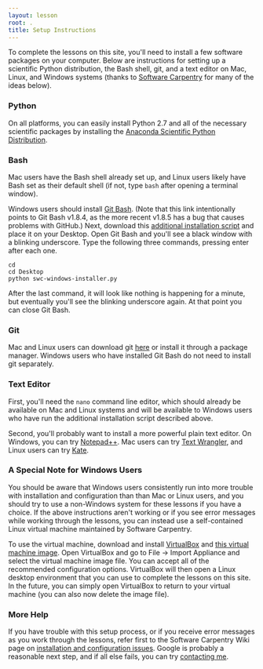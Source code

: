 ```yaml
---
layout: lesson
root: .
title: Setup Instructions
---
```


To complete the lessons on this site, you'll need to install a few software 
packages on your computer. Below are instructions for setting up a scientific 
Python distribution, the Bash shell, git, and a text editor on Mac, Linux, and 
Windows systems (thanks to [Software 
Carpentry](http://github.com/swcarpentry/bc) for many of the ideas below).

### Python

On all platforms, you can easily install Python 2.7 and all of the necessary 
scientific packages by installing the [Anaconda Scientific Python 
Distribution](https://store.continuum.io/cshop/anaconda/).

### Bash

Mac users have the Bash shell already set up, and Linux users likely have Bash 
set as their default shell (if not, type `bash` after opening a terminal 
window).

Windows users should install [Git 
Bash](http://code.google.com/p/msysgit/downloads/detail?name=Git-1.8.4-preview20130916.exe). 
(Note that this link intentionally points to Git Bash v1.8.4, as the more 
recent v1.8.5 has a bug that causes problems with GitHub.) Next, download this 
[additional installation 
script](https://raw.github.com/swcarpentry/bc/master/setup/swc-windows-installer.py) 
and place it on your Desktop. Open Git Bash and you'll see a black window with 
a blinking underscore. Type the following three commands, pressing enter after 
each one.

    cd
    cd Desktop
    python swc-windows-installer.py

After the last command, it will look like nothing is happening for a minute, 
but eventually you'll see the blinking underscore again. At that point you can 
close Git Bash.

### Git

Mac and Linux users can download git [here](http://git-scm.com/downloads) or 
install it through a package manager. Windows users who have installed Git Bash 
do not need to install git separately.

### Text Editor

First, you'll need the `nano` command line editor, which should already be
available on Mac and Linux systems and will be available to Windows users who 
have run the additional installation script described above.

Second, you'll probably want to install a more powerful plain text editor. On 
Windows, you can try [Notepad++](http://notepad-plus-plus.org/). Mac users can 
try [Text Wrangler](http://www.barebones.com/products/textwrangler/), and Linux 
users can try [Kate](http://kate-editor.org/).

### A Special Note for Windows Users

You should be aware that Windows users consistently run into more trouble with 
installation and configuration than than Mac or Linux users, and you should try 
to use a non-Windows system for these lessons if you have a choice. If the 
above instructions aren't working or if you see error messages while working 
through the lessons, you can instead use a self-contained Linux virtual machine 
maintained by Software Carpentry.

To use the virtual machine, download and install 
[VirtualBox](https://www.virtualbox.org/wiki/Downloads) and [this virtual 
machine image](http://ktzs.us/4m1q7). Open VirtualBox and go to File -> Import 
Appliance and select the virtual machine image file. You can accept all of the 
recommended configuration options. VirtualBox will then open a Linux desktop 
environment that you can use to complete the lessons on this site. In the 
future, you can simply open VirtualBox to return to your virtual machine (you 
can also now delete the image file).

### More Help

If you have trouble with this setup process, or if you receive error messages 
as you work through the lessons, refer first to the Software Carpentry Wiki 
page on [installation and configuration 
issues](https://github.com/swcarpentry/bc/wiki/Configuration-Problems-and-Solutions). 
Google is probably a reasonable next step, and if all else fails, you can try 
[contacting me](mailto:jkitzes@berkeley.edu).
